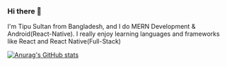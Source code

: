 ### Hi there 👋
I'm Tipu Sultan from Bangladesh, and I do MERN Development & Android(React-Native). 
I really enjoy learning languages 
and frameworks like React and React Native(Full-Stack)

[![Anurag's GitHub stats](https://github-readme-stats.vercel.app/api?username=T3sultan)](https://github.com/anuraghazra/github-readme-stats)
